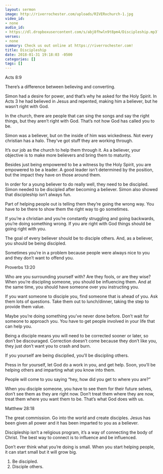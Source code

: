 ```yaml
---
layout: sermon
image: http://riverrochester.com/uploads/RIVERxchurch-1.jpg
video_id:
- none
audio_id:
- https://dl.dropboxusercontent.com/s/abj8fhwln9t8pm4/Discipleship.mp3?dl=0
verses:
- none
summary: Check us out online at https://riverrochester.com!
title: Discipleship
date: 2018-01-31 19:18:03 -0500
categories: []
tags: []
---
```

Acts 8:9

There’s a difference between believing and converting. 

Simon had a desire for power, and that’s why he asked for the Holy Spirit. In Acts 3 he had believed in Jesus and repented, making him a believer, but he wasn’t right with God.

In the church, there are people that can sing the songs and say the right things, but they aren’t right with God. That’s not how God has called you to be. 

Simon was a believer, but on the inside of him was wickedness. Not every christian has a halo. They’ve got stuff they are working through.

It’s our job as the church to help them through it. As a believer, your objective is to make more believers and bring them to maturity.

Besides just being empowered to be a witness by the Holy Spirit, you are empowered to be a leader. A good leader isn’t determined by the position, but the impact they have on those around them. 

In order for a young believer to do really well, they need to be discipled. Simon needed to be discipled after becoming a believer. Simon also showed that discipleship isn’t always fun.

Part of helping people out is telling them they’re going the wrong way. You have to be there to show them the right way to go sometimes. 

If you’re a christian and you’re constantly struggling and going backwards, you’re doing something wrong. If you are right with God things should be going right with you.

The goal of every believer should be to disciple others. And, as a believer, you should be being discipled. 

Sometimes you’re in a problem because people were always nice to you and they don’t want to offend you. 

Proverbs 13:20

Who are you surrounding yourself with? Are they fools, or are they wise? When you’re discipling someone, you should be influencing them. And at the same time, you should have someone over you instructing you.

If you want someone to disciple you, find someone that is ahead of you. Ask them lots of questions. Take them out to lunch/dinner, taking the step to provide them value. 

Maybe you’re doing something you’ve never done before. Don’t wait for someone to approach you. You have to get people involved in your life that can help you.

Being a disciple means you will need to be corrected sooner or later, so don’t be discouraged. Correction doesn’t come because they don’t like you, they just don’t want you to crash and burn.

If you yourself are being disciplied, you’ll be discipling others. 

Press in for yourself, let God do a work in you, and get help. Soon, you’ll be helping others and imparting what you know into them.

People will come to you saying “hey, how did you get to where you are?”

When you disciple someone, you have to see them for their future selves, don’t see them as they are right now. Don’t treat them where they are now, treat them where you want them to be. That’s what God does with us.

Matthew 28:18

The great commission. Go into the world and create disciples. Jesus has been given all power and it has been imparted to you as a believer. 

Discipleship isn’t a religious program, it’s a way of connecting the body of Christ. The best way to connect is to influence and be influenced. 

Don’t ever think what you’re doing is small. When you start helping people, it can start small but it will grow big. 

1. Be discipled.
2. Disciple others.